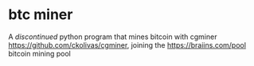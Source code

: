 # btc miner
A *discontinued* python program that mines bitcoin with cgminer https://github.com/ckolivas/cgminer, joining the https://braiins.com/pool bitcoin mining pool


